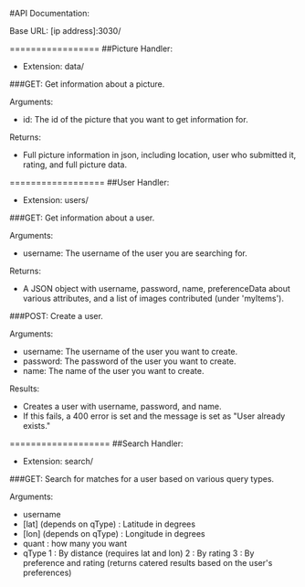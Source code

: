 #API Documentation:

Base URL: [ip address]:3030/

=================
##Picture Handler: 
- Extension: data/

###GET: Get information about a picture.

Arguments: 
- id: The id of the picture that you want to get information for.

Returns:
- Full picture information in json, including location, user who submitted it, rating, and full picture data.

==================
##User Handler:
- Extension: users/

###GET: Get information about a user.

Arguments:
- username: The username of the user you are searching for.

Returns:
- A JSON object with username, password, name, preferenceData about various attributes, and a list of images contributed (under 'myItems').

###POST: Create a user.

Arguments:
- username: The username of the user you want to create.
- password: The password of the user you want to create.
- name: The name of the user you want to create.

Results:
- Creates a user with username, password, and name. 
- If this fails, a 400 error is set and the message is set as "User already exists."

===================
##Search Handler:
- Extension: search/

###GET: Search for matches for a user based on various query types.

Arguments:
- username
- [lat] (depends on qType) : Latitude in degrees
- [lon] (depends on qType) : Longitude in degrees
- quant : how many you want
- qType
   1 : By distance (requires lat and lon)
   2 : By rating 
   3 : By preference and rating (returns catered results based on the user's preferences)
   
